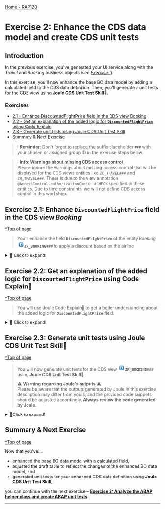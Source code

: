 [Home - RAP120](../../README.md)

# Exercise 2: Enhance the CDS data model and create CDS unit tests

## Introduction
In the previous exercise, you've  generated your UI service along with the _Travel_ and _Booking_ business objects (_see [Exercise 1](../ex01/README.md)_).

In this exercise, you'll now enhance the base BO data model by adding a calculated field to the CDS data definition. Then, you'll generate a unit tests for the CDS view using **Joule CDS Unit Test Skill**💎.

### Exercises
- [2.1 - Enhance DiscountedFlightPrice field in the CDS view Booking](#exercise-21-Enhance-DiscountedFlightPrice-field-in-the-CDS-view-Booking)
- [2.2 - Get an explanation of the added logic for **`DiscountedFlightPrice`** using Code Explain](#exercise-22-Get-an-explanation-of-the-added-logic-for-DiscountedFlightPrice-using-Code-Explain)
- [2.3 - Generate unit tests using Joule CDS Unit Test Skill](#exercise-22-generate-unit-tests-using-joule-cds-unit-test-skill)
- [Summary & Next Exercise](#summary--next-exercise)

> ℹ️ **Reminder**: Don't forget to replace the suffix placeholder **`###`** with your chosen or assigned group ID in the exercise steps below. 

> ℹ️ **Info: Warnings about missing CDS access control**   
> Please ignore the warnings about missing access control that will be displayed for the CDS views entities like `ZC_TRAVEL###` and `ZR_TRAVEL###`. These is due to the view annotation `@AccessControl.authorizationCheck: #CHECK` specified in these entities. 
> Due to time constraints, we will not define CDS access control in this workshop. 

## Exercise 2.1: Enhance **`DiscountedFlightPrice`** field in the CDS view _Booking_
[^Top of page](#Introduction)

> You'll enhance the field **`DiscountedFlightPrice`** of the entity _Booking_ ![datadefinition](images/adt_ddls.png)**`ZR_BOOKING###`** to apply a discount based on the airline

 <details>
  <summary>🔵 Click to expand!</summary>

 1. Go to the **Project Explorer** and open the CDS data definition ![datadefinition](images/adt_ddls.png)**`ZR_BOOKING###`** 
 
 2. Add the following code lines for the field **`DiscountedFlightPrice`**  to calculate the total price with discount based on the carrier: 

   - If the **`carrier_id`** is equal to **LH**, the discount is 10% of **`flight_price`**
   - If the **`carrier_id`** is equal to **AF**, the discount is 15% of **`flight_price`**
     
   ```ABAP
      case
         when carrier_id = 'LH' then cast(flight_price as abap.dec(16,2)) * cast('0.90' as abap.dec(5,2))
         when carrier_id = 'AF' then cast(flight_price as abap.dec(16,2)) * cast('0.85' as abap.dec(5,2))
         else cast(flight_price as abap.dec(16,2))
      end as DiscountedFlightPrice,
   ```
    
 Your CDS data definition ![data definition](images/adt_ddls.png)**`ZR_BOOKING###`** should look like this:
 
 > ℹ️ NOTE: The names of the artifacts, database fields, and other elements in your project may differ from those shown in this tutorial, as they are generated by GenAI
    
   ```ABAP
      @AccessControl.authorizationCheck: #CHECK
      @Metadata.allowExtensions: true
      @EndUserText.label: '###GENERATED Core Data Service Entity'
      define view entity ZR_BOOKING###
      as select from zbooking### as Booking
      association to parent ZR_TRAVEL### as _Travel on $projection.ParentUuid = _Travel.Uuid
      {
         key uuid as Uuid,
         parent_uuid as ParentUuid,
         booking_id as BookingId,
         booking_date as BookingDate,
         customer_id as CustomerId,
         carrier_id as CarrierId,
         connection_id as ConnectionId,
         flight_date as FlightDate,
         @Semantics.amount.currencyCode: 'CurrencyCode'
         flight_price as FlightPrice,
         currency_code as CurrencyCode,
         @Semantics.amount.currencyCode: 'CurrencyCode'
         case
            when carrier_id = 'LH' then cast(flight_price as abap.dec(16,2)) * cast('0.90' as abap.dec(5,2))
            when carrier_id = 'AF' then cast(flight_price as abap.dec(16,2)) * cast('0.85' as abap.dec(5,2))
            else cast(flight_price as abap.dec(16,2))
         end as DiscountedFlightPrice,
         _Travel
      }
   ```        
       
   3. Save ![save icon](images/adt_save.png) (**Ctrl+S**) and activate ![activate icon](images/adt_activate.png) the changes.

   4. Now that the field **`DiscountedFlightPrice`** was enhanced, you need to recreate the draft table ![table](images/adt_tabl.png)**`ZBOOKING_D###`** for the changed _Booking_ entity **`ZR_BOOKING###`**. 
   
      To do that, go to the **Project Explorer** and open the behavior definition ![bdef icon](images/adt_bdef.png)**`ZR_TRAVEL###`**.
 
      To recreate the draft table, set the cursor on the draft table name ![databasetable](images/adt_tabl.png)**`ZBOOKING_D###`**, start the ADT Quick Fix by clicking **Ctrl+1**, and select the entry **`Recreate draft table zbooking_d### so that it fits for entity zr_booking## and reflects recent changes.`** in the Quick Assist view. Alternatively use the displayed icon as shown on the picture.

      <!-- ![ADT Quick Fix](/exercises/ex02/images/2_BDEF_QuickFix.gif) -->

   5. Save ![save icon](images/adt_save.png) (**Ctrl+S**) and activate ![activate icon](images/adt_activate.png) the changes.

   ![](/exercises/ex02/images/rap120_2505_ex21.gif)

</details>


## Exercise 2.2: Get an explanation of the added logic for **`DiscountedFlightPrice`** using Code Explain💎
[^Top of page](#Introduction)

> You will use Joule Code Explain💎 to get a better understanding about the added logic for **`DiscountedFlightPrice`** field.

<details>
   <summary>🔵 Click to expand!</summary>

   1. Select the previous added **CASE** logic for **`DiscountedFlightPrice`** field and perform right-click, **Joule > Explain**

   ![](/exercises/ex02/images/rap120_2505_ex22.gif)

</details>

## Exercise 2.3: Generate unit tests using Joule CDS Unit Test Skill💎
[^Top of page](#Introduction)

> You will now generate unit tests for the CDS view ![datadefinition](images/adt_ddls.png)**`ZR_BOOKING###`** using **Joule CDS Unit Test Skill**💎.
>
> ⚠ **Warning regarding Joule's outputs** ⚠   
> Please be aware that the outputs generated by Joule in this exercise description may differ from yours, and the provided code snippets should be adjusted accordingly. **Always review the code generated by Joule**.

<details>
  <summary>🔵Click to expand!</summary>
 
 1. In the **Project Explorer**, right-click on the CDS data definition ![datadefinition](images/adt_ddls.png)**`ZR_BOOKING###`** and   
    select **Joule > New ABAP Test Class** from the context menu.

 2. Enter the information below in the wizard for the new ABAP Class that will be created and click on **Next**. 
    - Name: **`ZCL_TEST_CDS_BOOKING_###`**
    - Description: ***`Test Class for CDS View ZR_BOOKING###`***     

    The wizard now displays the SQL dependencies for the CDS Test Double Framework. 
 
 3. Click on **Next**.

 4. Select all the suggested Test Cases in the wizards and click **Next**. 
 
    Joule will generate unit tests with test data for the logic applied to the field **`DiscountedFlightPrice`** in the CDS data definition ![data definition](images/adt_ddls.png)**`ZR_BOOKING###`**.

 5. Check the generated test data for each test case and click **Next**.

 6. Select your transport request and click **Finish**. 

 7. As you can see, the ABAP class ![abapclass](images/adt_class.png)**`ZCL_TEST_CDS_BOOKING_###`** was generated.   
 
    Review the code and activate ![activate icon](images/adt_activate.png) the changes.

 8. Now you can run your unit tests. 
 
    To do that, go to the **Project Explorer**, right-click on the previously generated ABAP class ![abapclass](images/adt_class.png)**`ZCL_TEST_CDS_BOOKING_###`** and select **Run as > ABAP Unit Test** from the context menu.

   ![](/exercises/ex02/images/rap120_2505_ex23.gif)

</details>

## Summary & Next Exercise
[^Top of page](#Introduction)

Now that you've... 
- enhanced the base BO data model with a calculated field,
- adjusted the draft table to reflect the changes of the enhanced BO data model, and
- generated unit tests for your enhanced CDS data definition using **Joule CDS Unit Test Skill**,

you can continue with the next exercise – **[Exercise 3: Analyze the ABAP helper class and create ABAP unit tests](../ex03/README.md)**

---
